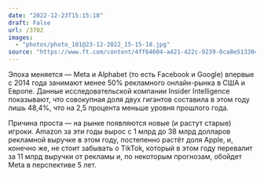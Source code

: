 ```yaml
---
date: "2022-12-23T15:15:18"
draft: False
url: /3702
images:
  - "photos/photo_101@23-12-2022_15-15-18.jpg"
source: "https://www.ft.com/content/4ff64604-a421-422c-9239-0ca8e5133042"
---
```


Эпоха меняется — Meta и Alphabet (то есть Facebook и Google) впервые с 2014 года занимают менее 50% рекламного онлайн-рынка в США и Европе. Данные исследовательской компании Insider Intelligence показывают, что совокупная доля двух гигантов составила в этом году лишь 48,4%, что на 2,5 процента меньше уровня прошлого года.

Причина проста — на рынке появляются новые (и растут старые) игроки. Amazon за эти годы вырос с 1 млрд до 38 млрд долларов рекламной выручке в этом году, постепенно растёт доля Apple, и, конечно же, не стоит забывать о TikTok, который в этом году перевалит за 11 млрд выручки от рекламы и, по некоторым прогнозам, обойдет Meta в перспективе 5 лет.

